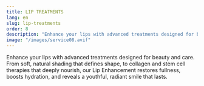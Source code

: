 ```yaml
---
title: LIP TREATMENTS
lang: en
slug: lip-treatments
order: 8
description: "Enhance your lips with advanced treatments designed for beauty and care. From soft, natural shading that defines shape, to collagen and stem cell therapies that deeply nourish, our Lip Enhancement restores fullness, boosts hydration, and reveals a youthful, radiant smile that lasts."
image: "/images/service08.avif"
---
```

Enhance your lips with advanced treatments designed for beauty and care. From soft, natural shading that defines shape, to collagen and stem cell therapies that deeply nourish, our Lip Enhancement restores fullness, boosts hydration, and reveals a youthful, radiant smile that lasts.
